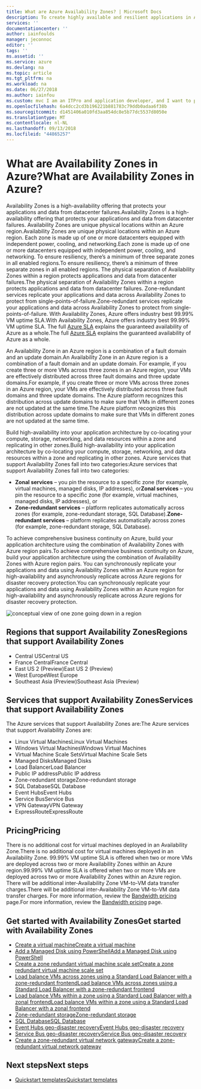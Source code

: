 ```yaml
---
title: What are Azure Availability Zones? | Microsoft Docs
description: To create highly available and resilient applications in Azure, Availability Zones provide physically separate locations you can use to run your resources.
services: ''
documentationcenter: ''
author: iainfoulds
manager: jeconnoc
editor: ''
tags: ''
ms.assetid: ''
ms.service: azure
ms.devlang: na
ms.topic: article
ms.tgt_pltfrm: na
ms.workload: na
ms.date: 06/27/2018
ms.author: iainfou
ms.custom: mvc I am an ITPro and application developer, and I want to protect (use Availability Zones) my applications and data against data center failure (to build Highly Available applications).
ms.openlocfilehash: 6a4dcc2cd3b196221b881783c79ddb0adaa6f38b
ms.sourcegitcommit: d1451406a010fd3aa854dc8e5b77dc5537d8050e
ms.translationtype: MT
ms.contentlocale: nl-NL
ms.lasthandoff: 09/13/2018
ms.locfileid: "44865257"
---
```

# <a name="what-are-availability-zones-in-azure"></a><span data-ttu-id="6f0be-104">What are Availability Zones in Azure?</span><span class="sxs-lookup"><span data-stu-id="6f0be-104">What are Availability Zones in Azure?</span></span>
<span data-ttu-id="6f0be-105">Availability Zones is a high-availability offering that protects your applications and data from datacenter failures.</span><span class="sxs-lookup"><span data-stu-id="6f0be-105">Availability Zones is a high-availability offering that protects your applications and data from datacenter failures.</span></span> <span data-ttu-id="6f0be-106">Availability Zones are unique physical locations within an Azure region.</span><span class="sxs-lookup"><span data-stu-id="6f0be-106">Availability Zones are unique physical locations within an Azure region.</span></span> <span data-ttu-id="6f0be-107">Each zone is made up of one or more datacenters equipped with independent power, cooling, and networking.</span><span class="sxs-lookup"><span data-stu-id="6f0be-107">Each zone is made up of one or more datacenters equipped with independent power, cooling, and networking.</span></span> <span data-ttu-id="6f0be-108">To ensure resiliency, there’s a minimum of three separate zones in all enabled regions.</span><span class="sxs-lookup"><span data-stu-id="6f0be-108">To ensure resiliency, there’s a minimum of three separate zones in all enabled regions.</span></span> <span data-ttu-id="6f0be-109">The physical separation of Availability Zones within a region protects applications and data from datacenter failures.</span><span class="sxs-lookup"><span data-stu-id="6f0be-109">The physical separation of Availability Zones within a region protects applications and data from datacenter failures.</span></span> <span data-ttu-id="6f0be-110">Zone-redundant services replicate your applications and data across Availability Zones to protect from single-points-of-failure.</span><span class="sxs-lookup"><span data-stu-id="6f0be-110">Zone-redundant services replicate your applications and data across Availability Zones to protect from single-points-of-failure.</span></span> <span data-ttu-id="6f0be-111">With Availability Zones, Azure offers industry best 99.99% VM uptime SLA.</span><span class="sxs-lookup"><span data-stu-id="6f0be-111">With Availability Zones, Azure offers industry best 99.99% VM uptime SLA.</span></span> <span data-ttu-id="6f0be-112">The full [Azure SLA](https://azure.microsoft.com/support/legal/sla/virtual-machines/) explains the guaranteed availability of Azure as a whole.</span><span class="sxs-lookup"><span data-stu-id="6f0be-112">The full [Azure SLA](https://azure.microsoft.com/support/legal/sla/virtual-machines/) explains the guaranteed availability of Azure as a whole.</span></span>

<span data-ttu-id="6f0be-113">An Availability Zone in an Azure region is a combination of a fault domain and an update domain.</span><span class="sxs-lookup"><span data-stu-id="6f0be-113">An Availability Zone in an Azure region is a combination of a fault domain and an update domain.</span></span> <span data-ttu-id="6f0be-114">For example, if you create three or more VMs across three zones in an Azure region, your VMs are effectively distributed across three fault domains and three update domains.</span><span class="sxs-lookup"><span data-stu-id="6f0be-114">For example, if you create three or more VMs across three zones in an Azure region, your VMs are effectively distributed across three fault domains and three update domains.</span></span> <span data-ttu-id="6f0be-115">The Azure platform recognizes this distribution across update domains to make sure that VMs in different zones are not updated at the same time.</span><span class="sxs-lookup"><span data-stu-id="6f0be-115">The Azure platform recognizes this distribution across update domains to make sure that VMs in different zones are not updated at the same time.</span></span>

<span data-ttu-id="6f0be-116">Build high-availability into your application architecture by co-locating your compute, storage, networking, and data resources within a zone and replicating in other zones.</span><span class="sxs-lookup"><span data-stu-id="6f0be-116">Build high-availability into your application architecture by co-locating your compute, storage, networking, and data resources within a zone and replicating in other zones.</span></span> <span data-ttu-id="6f0be-117">Azure services that support Availability Zones fall into two categories:</span><span class="sxs-lookup"><span data-stu-id="6f0be-117">Azure services that support Availability Zones fall into two categories:</span></span>

- <span data-ttu-id="6f0be-118">**Zonal services** – you pin the resource to a specific zone (for example, virtual machines, managed disks, IP addresses), or</span><span class="sxs-lookup"><span data-stu-id="6f0be-118">**Zonal services** – you pin the resource to a specific zone (for example, virtual machines, managed disks, IP addresses), or</span></span>
- <span data-ttu-id="6f0be-119">**Zone-redundant services** – platform replicates automatically across zones (for example, zone-redundant storage, SQL Database).</span><span class="sxs-lookup"><span data-stu-id="6f0be-119">**Zone-redundant services** – platform replicates automatically across zones (for example, zone-redundant storage, SQL Database).</span></span>

<span data-ttu-id="6f0be-120">To achieve comprehensive business continuity on Azure, build your application architecture using the combination of Availability Zones with Azure region pairs.</span><span class="sxs-lookup"><span data-stu-id="6f0be-120">To achieve comprehensive business continuity on Azure, build your application architecture using the combination of Availability Zones with Azure region pairs.</span></span> <span data-ttu-id="6f0be-121">You can synchronously replicate your applications and data using Availability Zones within an Azure region for high-availability and asynchronously replicate across Azure regions for disaster recovery protection.</span><span class="sxs-lookup"><span data-stu-id="6f0be-121">You can synchronously replicate your applications and data using Availability Zones within an Azure region for high-availability and asynchronously replicate across Azure regions for disaster recovery protection.</span></span>
 
![conceptual view of one zone going down in a region](./media/az-overview/az-graphic-two.png)

## <a name="regions-that-support-availability-zones"></a><span data-ttu-id="6f0be-123">Regions that support Availability Zones</span><span class="sxs-lookup"><span data-stu-id="6f0be-123">Regions that support Availability Zones</span></span>

- <span data-ttu-id="6f0be-124">Central US</span><span class="sxs-lookup"><span data-stu-id="6f0be-124">Central US</span></span>
- <span data-ttu-id="6f0be-125">France Central</span><span class="sxs-lookup"><span data-stu-id="6f0be-125">France Central</span></span>
- <span data-ttu-id="6f0be-126">East US 2 (Preview)</span><span class="sxs-lookup"><span data-stu-id="6f0be-126">East US 2 (Preview)</span></span>
- <span data-ttu-id="6f0be-127">West Europe</span><span class="sxs-lookup"><span data-stu-id="6f0be-127">West Europe</span></span>
- <span data-ttu-id="6f0be-128">Southeast Asia (Preview)</span><span class="sxs-lookup"><span data-stu-id="6f0be-128">Southeast Asia (Preview)</span></span>


## <a name="services-that-support-availability-zones"></a><span data-ttu-id="6f0be-129">Services that support Availability Zones</span><span class="sxs-lookup"><span data-stu-id="6f0be-129">Services that support Availability Zones</span></span>
<span data-ttu-id="6f0be-130">The Azure services that support Availability Zones are:</span><span class="sxs-lookup"><span data-stu-id="6f0be-130">The Azure services that support Availability Zones are:</span></span>

- <span data-ttu-id="6f0be-131">Linux Virtual Machines</span><span class="sxs-lookup"><span data-stu-id="6f0be-131">Linux Virtual Machines</span></span>
- <span data-ttu-id="6f0be-132">Windows Virtual Machines</span><span class="sxs-lookup"><span data-stu-id="6f0be-132">Windows Virtual Machines</span></span>
- <span data-ttu-id="6f0be-133">Virtual Machine Scale Sets</span><span class="sxs-lookup"><span data-stu-id="6f0be-133">Virtual Machine Scale Sets</span></span>
- <span data-ttu-id="6f0be-134">Managed Disks</span><span class="sxs-lookup"><span data-stu-id="6f0be-134">Managed Disks</span></span>
- <span data-ttu-id="6f0be-135">Load Balancer</span><span class="sxs-lookup"><span data-stu-id="6f0be-135">Load Balancer</span></span>
- <span data-ttu-id="6f0be-136">Public IP address</span><span class="sxs-lookup"><span data-stu-id="6f0be-136">Public IP address</span></span>
- <span data-ttu-id="6f0be-137">Zone-redundant storage</span><span class="sxs-lookup"><span data-stu-id="6f0be-137">Zone-redundant storage</span></span>
- <span data-ttu-id="6f0be-138">SQL Database</span><span class="sxs-lookup"><span data-stu-id="6f0be-138">SQL Database</span></span>
- <span data-ttu-id="6f0be-139">Event Hubs</span><span class="sxs-lookup"><span data-stu-id="6f0be-139">Event Hubs</span></span>
- <span data-ttu-id="6f0be-140">Service Bus</span><span class="sxs-lookup"><span data-stu-id="6f0be-140">Service Bus</span></span>
- <span data-ttu-id="6f0be-141">VPN Gateway</span><span class="sxs-lookup"><span data-stu-id="6f0be-141">VPN Gateway</span></span>
- <span data-ttu-id="6f0be-142">ExpressRoute</span><span class="sxs-lookup"><span data-stu-id="6f0be-142">ExpressRoute</span></span>


## <a name="pricing"></a><span data-ttu-id="6f0be-143">Pricing</span><span class="sxs-lookup"><span data-stu-id="6f0be-143">Pricing</span></span>
<span data-ttu-id="6f0be-144">There is no additional cost for virtual machines deployed in an Availability Zone.</span><span class="sxs-lookup"><span data-stu-id="6f0be-144">There is no additional cost for virtual machines deployed in an Availability Zone.</span></span> <span data-ttu-id="6f0be-145">99.99% VM uptime SLA is offered when two or more VMs are deployed across two or more Availability Zones within an Azure region.</span><span class="sxs-lookup"><span data-stu-id="6f0be-145">99.99% VM uptime SLA is offered when two or more VMs are deployed across two or more Availability Zones within an Azure region.</span></span> <span data-ttu-id="6f0be-146">There will be additional inter-Availability Zone VM-to-VM data transfer charges.</span><span class="sxs-lookup"><span data-stu-id="6f0be-146">There will be additional inter-Availability Zone VM-to-VM data transfer charges.</span></span> <span data-ttu-id="6f0be-147">For more information, review the [Bandwidth pricing](https://azure.microsoft.com/pricing/details/bandwidth/) page.</span><span class="sxs-lookup"><span data-stu-id="6f0be-147">For more information, review the [Bandwidth pricing](https://azure.microsoft.com/pricing/details/bandwidth/) page.</span></span>


## <a name="get-started-with-availability-zones"></a><span data-ttu-id="6f0be-148">Get started with Availability Zones</span><span class="sxs-lookup"><span data-stu-id="6f0be-148">Get started with Availability Zones</span></span>
- [<span data-ttu-id="6f0be-149">Create a virtual machine</span><span class="sxs-lookup"><span data-stu-id="6f0be-149">Create a virtual machine</span></span>](../virtual-machines/windows/create-portal-availability-zone.md)
- [<span data-ttu-id="6f0be-150">Add a Managed Disk using PowerShell</span><span class="sxs-lookup"><span data-stu-id="6f0be-150">Add a Managed Disk using PowerShell</span></span>](../virtual-machines/windows/attach-disk-ps.md#add-an-empty-data-disk-to-a-virtual-machine)
- [<span data-ttu-id="6f0be-151">Create a zone redundant virtual machine scale set</span><span class="sxs-lookup"><span data-stu-id="6f0be-151">Create a zone redundant virtual machine scale set</span></span>](../virtual-machine-scale-sets/virtual-machine-scale-sets-use-availability-zones.md)
- [<span data-ttu-id="6f0be-152">Load balance VMs across zones using a Standard Load Balancer with a zone-redundant frontend</span><span class="sxs-lookup"><span data-stu-id="6f0be-152">Load balance VMs across zones using a Standard Load Balancer with a zone-redundant frontend</span></span>](../load-balancer/load-balancer-standard-public-zone-redundant-cli.md)
- [<span data-ttu-id="6f0be-153">Load balance VMs within a zone using a Standard Load Balancer with a zonal frontend</span><span class="sxs-lookup"><span data-stu-id="6f0be-153">Load balance VMs within a zone using a Standard Load Balancer with a zonal frontend</span></span>](../load-balancer/load-balancer-standard-public-zonal-cli.md)
- [<span data-ttu-id="6f0be-154">Zone-redundant storage</span><span class="sxs-lookup"><span data-stu-id="6f0be-154">Zone-redundant storage</span></span>](../storage/common/storage-redundancy-zrs.md)
- [<span data-ttu-id="6f0be-155">SQL Database</span><span class="sxs-lookup"><span data-stu-id="6f0be-155">SQL Database</span></span>](../sql-database/sql-database-high-availability.md#zone-redundant-configuration-preview)
- [<span data-ttu-id="6f0be-156">Event Hubs geo-disaster recovery</span><span class="sxs-lookup"><span data-stu-id="6f0be-156">Event Hubs geo-disaster recovery</span></span>](../event-hubs/event-hubs-geo-dr.md#availability-zones-preview)
- [<span data-ttu-id="6f0be-157">Service Bus geo-disaster recovery</span><span class="sxs-lookup"><span data-stu-id="6f0be-157">Service Bus geo-disaster recovery</span></span>](../service-bus-messaging/service-bus-geo-dr.md#availability-zones-preview)
- [<span data-ttu-id="6f0be-158">Create a zone-redundant virtual network gateway</span><span class="sxs-lookup"><span data-stu-id="6f0be-158">Create a zone-redundant virtual network gateway</span></span>](../vpn-gateway/create-zone-redundant-vnet-gateway.md)


## <a name="next-steps"></a><span data-ttu-id="6f0be-159">Next steps</span><span class="sxs-lookup"><span data-stu-id="6f0be-159">Next steps</span></span>
- [<span data-ttu-id="6f0be-160">Quickstart templates</span><span class="sxs-lookup"><span data-stu-id="6f0be-160">Quickstart templates</span></span>](http://aka.ms/azqs)
